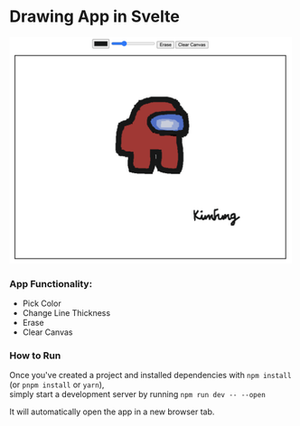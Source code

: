 # Drawing App in Svelte

<img src="static/demo.png" alt="drawing" width="500"/>

<br>

### App Functionality:
- Pick Color
- Change Line Thickness
- Erase
- Clear Canvas


### How to Run

Once you've created a project and installed dependencies with `npm install` (or `pnpm install` or `yarn`),\
simply start a development server by running `npm run dev -- --open`

It will automatically open the app in a new browser tab.